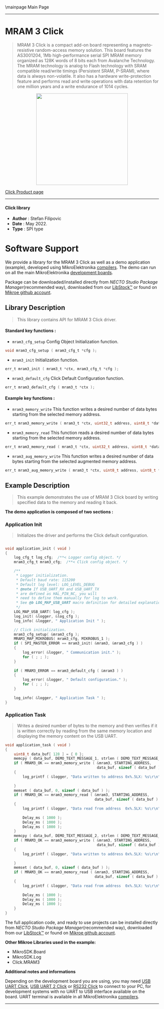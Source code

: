 \mainpage Main Page

---
# MRAM 3 Click

> MRAM 3 Click is a compact add-on board representing a magneto-resistive random-access memory solution. This board features the AS3001204, 1Mb high-performance serial SPI MRAM memory organized as 128K words of 8 bits each from Avalanche Technology. The MRAM technology is analog to Flash technology with SRAM compatible read/write timings (Persistent SRAM, P-SRAM), where data is always non-volatile. It also has a hardware write-protection feature and performs read and write operations with data retention for one million years and a write endurance of 1014 cycles.

<p align="center">
  <img src="https://download.mikroe.com/images/click_for_ide/mram3_click.png" height=300px>
</p>

[Click Product page](https://www.mikroe.com/mram-3-click)

---


#### Click library

- **Author**        : Stefan Filipovic
- **Date**          : May 2022.
- **Type**          : SPI type


# Software Support

We provide a library for the MRAM 3 Click
as well as a demo application (example), developed using MikroElektronika
[compilers](https://www.mikroe.com/necto-studio).
The demo can run on all the main MikroElektronika [development boards](https://www.mikroe.com/development-boards).

Package can be downloaded/installed directly from *NECTO Studio Package Manager*(recommended way), downloaded from our [LibStock&trade;](https://libstock.mikroe.com) or found on [Mikroe github account](https://github.com/MikroElektronika/mikrosdk_click_v2/tree/master/clicks).

## Library Description

> This library contains API for MRAM 3 Click driver.

#### Standard key functions :

- `mram3_cfg_setup` Config Object Initialization function.
```c
void mram3_cfg_setup ( mram3_cfg_t *cfg );
```

- `mram3_init` Initialization function.
```c
err_t mram3_init ( mram3_t *ctx, mram3_cfg_t *cfg );
```

- `mram3_default_cfg` Click Default Configuration function.
```c
err_t mram3_default_cfg ( mram3_t *ctx );
```

#### Example key functions :

- `mram3_memory_write` This function writes a desired number of data bytes starting from the selected memory address.
```c
err_t mram3_memory_write ( mram3_t *ctx, uint32_t address, uint8_t *data_in, uint32_t len );
```

- `mram3_memory_read` This function reads a desired number of data bytes starting from the selected memory address.
```c
err_t mram3_memory_read ( mram3_t *ctx, uint32_t address, uint8_t *data_out, uint32_t len );
```

- `mram3_aug_memory_write` This function writes a desired number of data bytes starting from the selected augmented memory address.
```c
err_t mram3_aug_memory_write ( mram3_t *ctx, uint8_t address, uint8_t *data_in, uint8_t len );
```

## Example Description

> This example demonstrates the use of MRAM 3 Click board by writing specified data to the memory and reading it back.

**The demo application is composed of two sections :**

### Application Init

> Initializes the driver and performs the Click default configuration.

```c

void application_init ( void )
{
    log_cfg_t log_cfg;  /**< Logger config object. */
    mram3_cfg_t mram3_cfg;  /**< Click config object. */

    /** 
     * Logger initialization.
     * Default baud rate: 115200
     * Default log level: LOG_LEVEL_DEBUG
     * @note If USB_UART_RX and USB_UART_TX 
     * are defined as HAL_PIN_NC, you will 
     * need to define them manually for log to work. 
     * See @b LOG_MAP_USB_UART macro definition for detailed explanation.
     */
    LOG_MAP_USB_UART( log_cfg );
    log_init( &logger, &log_cfg );
    log_info( &logger, " Application Init " );

    // Click initialization.
    mram3_cfg_setup( &mram3_cfg );
    MRAM3_MAP_MIKROBUS( mram3_cfg, MIKROBUS_1 );
    if ( SPI_MASTER_ERROR == mram3_init( &mram3, &mram3_cfg ) )
    {
        log_error( &logger, " Communication init." );
        for ( ; ; );
    }
    
    if ( MRAM3_ERROR == mram3_default_cfg ( &mram3 ) )
    {
        log_error( &logger, " Default configuration." );
        for ( ; ; );
    }
    
    log_info( &logger, " Application Task " );
}

```

### Application Task

> Writes a desired number of bytes to the memory and then verifies if it is written correctly by reading from the same memory location and displaying the memory content on the USB UART.

```c
void application_task ( void )
{
    uint8_t data_buf[ 128 ] = { 0 };
    memcpy ( data_buf, DEMO_TEXT_MESSAGE_1, strlen ( DEMO_TEXT_MESSAGE_1 ) );
    if ( MRAM3_OK == mram3_memory_write ( &mram3, STARTING_ADDRESS, 
                                          data_buf, sizeof ( data_buf ) ) )
    {
        log_printf ( &logger, "Data written to address 0x%.5LX: %s\r\n", ( uint32_t ) STARTING_ADDRESS, 
                                                                                      data_buf );
    }
    memset ( data_buf, 0, sizeof ( data_buf ) );
    if ( MRAM3_OK == mram3_memory_read ( &mram3, STARTING_ADDRESS, 
                                         data_buf, sizeof ( data_buf ) ) )
    {
        log_printf ( &logger, "Data read from address  0x%.5LX: %s\r\n", ( uint32_t ) STARTING_ADDRESS, 
                                                                                      data_buf );
        Delay_ms ( 1000 );
        Delay_ms ( 1000 );
        Delay_ms ( 1000 );
    }
    memcpy ( data_buf, DEMO_TEXT_MESSAGE_2, strlen ( DEMO_TEXT_MESSAGE_2 ) );
    if ( MRAM3_OK == mram3_memory_write ( &mram3, STARTING_ADDRESS, 
                                          data_buf, sizeof ( data_buf ) ) )
    {
        log_printf ( &logger, "Data written to address 0x%.5LX: %s\r\n", ( uint32_t ) STARTING_ADDRESS, 
                                                                                      data_buf );
    }
    memset ( data_buf, 0, sizeof ( data_buf ) );
    if ( MRAM3_OK == mram3_memory_read ( &mram3, STARTING_ADDRESS, 
                                         data_buf, sizeof ( data_buf ) ) )
    {
        log_printf ( &logger, "Data read from address  0x%.5LX: %s\r\n\n", ( uint32_t ) STARTING_ADDRESS, 
                                                                                        data_buf );
        Delay_ms ( 1000 );
        Delay_ms ( 1000 );
        Delay_ms ( 1000 );
    }
}
```

The full application code, and ready to use projects can be installed directly from *NECTO Studio Package Manager*(recommended way), downloaded from our [LibStock&trade;](https://libstock.mikroe.com) or found on [Mikroe github account](https://github.com/MikroElektronika/mikrosdk_click_v2/tree/master/clicks).

**Other Mikroe Libraries used in the example:**

- MikroSDK.Board
- MikroSDK.Log
- Click.MRAM3

**Additional notes and informations**

Depending on the development board you are using, you may need
[USB UART Click](https://www.mikroe.com/usb-uart-click),
[USB UART 2 Click](https://www.mikroe.com/usb-uart-2-click) or
[RS232 Click](https://www.mikroe.com/rs232-click) to connect to your PC, for
development systems with no UART to USB interface available on the board. UART
terminal is available in all MikroElektronika
[compilers](https://shop.mikroe.com/compilers).

---

